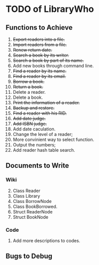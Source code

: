 # TODO of LibraryWho
## Functions to Achieve
1. ~~Export readers into a file.~~
2. ~~Import readers from a file.~~
3. ~~Renew return date.~~
4. ~~Search a book by its writer.~~
5. ~~Search a book by part of its name.~~
6. Add new books through command line.
7. ~~Find a reader by its name.~~
8. ~~Find a reader by its email.~~
9. ~~Borrow a book.~~
10. ~~Return a book.~~
11. Delete a reader.
12. Delete a book.
13. ~~Print the information of a reader.~~
14. ~~Backup and restore.~~
15. ~~Find a reader with his RID.~~
16. ~~Add date judge.~~
16. ~~Add ISBN judge.~~
17. Add date caculation.  
18. Change the level of a reader;  
19. More convinient way to select function.  
20. Output the numbers;  
21. Add reader hash table search.

## Documents to Write
### Wiki
2. Class Reader
3. Class Library
4. Class BorrowNode
6. Class BookBorrowed.
8. Struct ReaderNode
9. Struct BookNode

### Code
1. Add more descriptions to codes.

## Bugs to Debug
